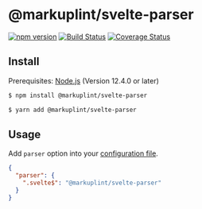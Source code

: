 # @markuplint/svelte-parser

[![npm version](https://badge.fury.io/js/%40markuplint%2Fsvelte-parser.svg)](https://www.npmjs.com/package/@markuplint/svelte-parser)
[![Build Status](https://travis-ci.org/markuplint/markuplint.svg?branch=main)](https://travis-ci.org/markuplint/markuplint)
[![Coverage Status](https://coveralls.io/repos/github/markuplint/markuplint/badge.svg?branch=main)](https://coveralls.io/github/markuplint/markuplint?branch=main)

## Install

Prerequisites: [Node.js](https://nodejs.org) (Version 12.4.0 or later)

```sh
$ npm install @markuplint/svelte-parser

$ yarn add @markuplint/svelte-parser
```

## Usage

Add `parser` option into your [configuration file](https://markuplint.dev/configuration#parser).

```json
{
  "parser": {
    ".svelte$": "@markuplint/svelte-parser"
  }
}
```
